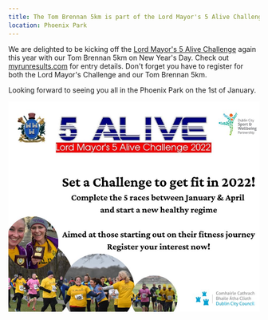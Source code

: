 ```yaml
---
title: The Tom Brennan 5km is part of the Lord Mayor's 5 Alive Challenge 2022
location: Phoenix Park
---
```


We are delighted to be kicking off the [Lord Mayor's 5 Alive Challenge](https://forms.office.com/Pages/ResponsePage.aspx?id=DQSIkWdsW0yxEjajBLZtrQAAAAAAAAAAAANAASqn2WtUNDNZWTk2T1JLQ0NSQ08yM0RVNDBKRUJWSS4u) again this year with our Tom Brennan 5km on New Year's Day.
Check out [myrunresults.com](https://www.myrunresults.com/events/tom_brennan_new_year's_day_5k/4255/details) for entry details. Don't forget you have to register for both the Lord Mayor's Challenge and our Tom Brennan 5km.

Looking forward to seeing you all in the Phoenix Park on the 1st of January.

![lord-mayor-2022-poster](/assets/images/lord-mayor-2022-poster.jpg)
